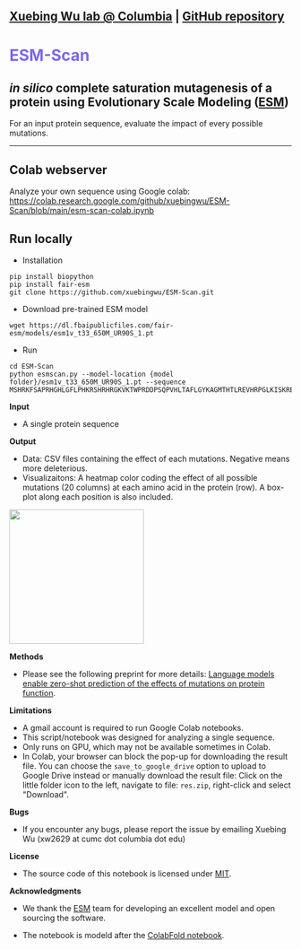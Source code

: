 
[Xuebing Wu lab @ Columbia](https://xuebingwu.github.io/)     |     [GitHub repository](https://github.com/xuebingwu/ESMScan) 
---

# <font color='MediumSlateBlue '> **ESM-Scan**  </font> 

## *in silico* complete saturation mutagenesis of a protein using Evolutionary Scale Modeling ([ESM](https://github.com/facebookresearch/esm))


For an input protein sequence, evaluate the impact of every possible mutations.

---


## Colab webserver

Analyze your own sequence using Google colab: https://colab.research.google.com/github/xuebingwu/ESM-Scan/blob/main/esm-scan-colab.ipynb

## Run locally

* Installation

```
pip install biopython
pip install fair-esm 
git clone https://github.com/xuebingwu/ESM-Scan.git
```

* Download pre-trained ESM model

```
wget https://dl.fbaipublicfiles.com/fair-esm/models/esm1v_t33_650M_UR90S_1.pt
```

* Run 

```
cd ESM-Scan
python esmscan.py --model-location {model folder}/esm1v_t33_650M_UR90S_1.pt --sequence MSHRKFSAPRHGHLGFLPHKRSHRHRGKVKTWPRDDPSQPVHLTAFLGYKAGMTHTLREVHRPGLKISKREEVEAVTIVETPPLVVVGVVGYVATPRGLRSFKTIFAEHLSDECRRRFYKDWHKSKKKAFTKACKRWRDTDGKKQLQKDFAAMKKYCKVIRVIVHTQMKLLPFRQKKAHIMEIQLNGGTVAEKVAWAQARLEKQVPVHSVFSQSEVIDVIAVTKGRGVKGVTSRWHTKKLPRKTHKGLRKVACIGAWHPARVGCSIARAGQKGYHHRTELNKKIFRIGRGPHMEDGKLVKNNASTSYDVTAKSITPLGGFPHYGEVNNDFVMLKGCIAGTKKRVITLRKSLLVHHSRQAVENIELKFIDTTSKFGHGRFQTAQEKRAFMGPQKKHLEKETPETSGDL
```
  
**Input**
* A single protein sequence

**Output**
* Data: CSV files containing the effect of each mutations. Negative means more deleterious. 
* Visualizaitons: A heatmap color coding the effect of all possible mutations (20 columns) at each amino acid in the protein (row). A box-plot along each position is also included.

<img src="https://github.com/xuebingwu/ESM-Scan/blob/main/example-output.png" height="200" align="center" style="height:240px">

**Methods**
* Please see the following preprint for more details: 
[Language models enable zero-shot prediction of the effects of mutations on protein function](https://www.biorxiv.org/content/10.1101/2021.07.09.450648v2).

**Limitations**
* A gmail account is required to run Google Colab notebooks.
* This script/notebook was designed for analyzing a single sequence. 
* Only runs on GPU, which may not be available sometimes in Colab.
* In Colab, your browser can block the pop-up for downloading the result file. You can choose the `save_to_google_drive` option to upload to Google Drive instead or manually download the result file: Click on the little folder icon to the left, navigate to file: `res.zip`, right-click and select \"Download\".


**Bugs**
- If you encounter any bugs, please report the issue by emailing Xuebing Wu (xw2629 at cumc dot columbia dot edu)

**License**

* The source code of this notebook is licensed under [MIT](https://raw.githubusercontent.com/sokrypton/ColabFold/main/LICENSE).

**Acknowledgments**
- We thank the [ESM](https://github.com/facebookresearch/esm) team for developing an excellent model and open sourcing the software. 

- The notebook is modeld after the [ColabFold notebook](https://colab.research.google.com/github/sokrypton/ColabFold/blob/main/AlphaFold2.ipynb).

